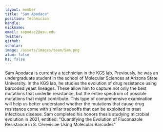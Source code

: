 ```yaml
---
layout: member
title: "Sam Apodaca"
position: Technician
handle: 
nickname: 
email: sapodac2@asu.edu 
twitter: 
github: 
scholar: 
image: /assets/images/team/Sam.png
alum: false
hs: false
---
```

Sam Apodaca is currently a technician in the KGS lab. Previously, he was an undergraduate student in the school of Molecular Sciences at Arizona State University. In the KGS lab, he studies the evolution of drug resistance using barcoded yeast lineages. These allow him to capture not only the best mutations that underlie resistance, but the entire spectrum of possible mutations that might contribute. This type of comprehensive examination will help us better understand whether the mutations that cause drug resistance come with similar tradeoffs that can be exploited to treat infectious disease. Sam completed his honors thesis studying microbial evolution in 2021, entitled: "Quantifying the Evolution of Fluconazole Resistance in S. Cerevisiae Using Molecular Barcodes"